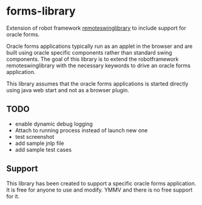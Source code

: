 # forms-library
Extension of robot framework [remoteswinglibrary](https://github.com/robotframework/remoteswinglibrary) to include support for oracle forms.

Oracle forms applications typically run as an applet in the browser and are built using oracle specific components rather than standard swing components.
The goal of this library is to extend the robotframework remoteswinglibrary with the necessary keywords to drive an oracle forms application.

This library assumes that the oracle forms applications is started directly using java web start and not as a browser plugin.


## TODO
* enable dynamic debug logging
* Attach to running process instead of launch new one
* test screenshot
* add sample jnlp file
* add sample test cases

## Support

This library has been created to support a specific oracle forms application.
It is free for anyone to use and modify. YMMV and there is no free support for it.